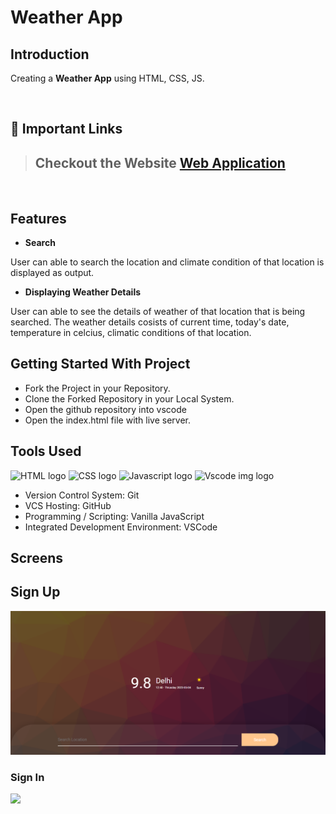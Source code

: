 # Weather App 

## Introduction

Creating a **Weather App** using HTML, CSS, JS.

<br/>

## 🔗 Important Links

> ## Checkout the Website [Web Application](https://kartiksarwan2017.github.io/Weather_App/)

<br/>

## Features

- **Search**
<p> User can able to search the location and climate condition of that location is displayed as output.</p>

- **Displaying Weather Details**
<p> User can able to see the details of weather of that location that is being searched. The weather details
cosists of current time, today's date, temperature in celcius, climatic conditions of that location. </p>

## Getting Started With Project
- Fork the Project in your Repository.
- Clone the Forked Repository in your Local System.
- Open the github repository into vscode 
- Open the index.html file with live server.

## Tools Used

 <p align="justify">
<img height="140" width="140" src="https://www.w3.org/html/logo/downloads/HTML5_Logo_512.png" alt="HTML logo">
<img height="140" width="140" src="https://upload.wikimedia.org/wikipedia/commons/thumb/d/d5/CSS3_logo_and_wordmark.svg/1200px-CSS3_logo_and_wordmark.svg.png" alt="CSS logo">
<img height="140" width="140" src="https://www.freepnglogos.com/uploads/javascript-png/javascript-logo-transparent-logo-javascript-images-3.png" alt="Javascript logo">
<img height="140" width="140" src="https://www.pngitem.com/pimgs/m/13-131098_visual-studio-code-logo-hd-png-download.png" alt="Vscode img logo">

</p>

- Version Control System: Git
- VCS Hosting: GitHub
- Programming / Scripting: Vanilla JavaScript
- Integrated Development Environment: VSCode


## Screens

<p align="justify">

## Sign Up 
<img src="./screenshots/HomePage.png">

### Sign In
<img src="./screenshots/HomePage1.png">

</p>
